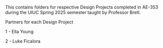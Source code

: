 This contains folders for respective Design Projects completed in AE-353 during the UIUC Spring 2025 semester taught by Professor Bretl.


Partners for each Design Project

1 - Ella Young

2 - Luke Ficalora
